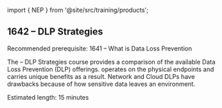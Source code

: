 import { NEP } from '@site/src/training/products';

## 1642 <NEP /> – DLP Strategies

Recommended prerequisite: 1641 <NEP /> – What is Data Loss Prevention

The <NEP /> – DLP Strategies course provides a comparison of the available Data Loss Prevention (DLP) offerings.  operates on the physical endpoints and carries unique benefits as a result. Network and Cloud DLPs have drawbacks because of how sensitive data leaves an environment.

Estimated length: 15 minutes
